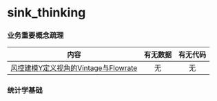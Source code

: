 # sink_thinking

### 业务重要概念疏理

内容 | 有无数据 | 有无代码
:---:|:---:|:---:
[风控建模Y定义视角的Vintage与Flowrate](https://www.jianshu.com/p/01c7636859f2)| 无 | 无

### 统计学基础

